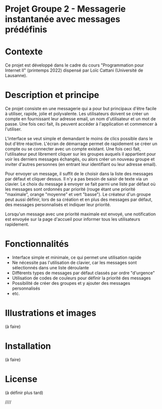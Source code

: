 # Projet Groupe 2 - Messagerie instantanée avec messages prédéfinis

# Contexte
Ce projet est développé dans le cadre du cours "Programmation pour Internet II" (printemps 2022) dispensé par Loïc Cattani (Université de Lausanne).

# Description et principe
Ce projet consiste en une messagerie qui a pour but principaux d'être facile à utiliser, rapide, jolie et polyvalente.
Les utilisateurs doivent se créer un compte en fournissant leur adresse email, un nom d'utilisateur et un mot de passe. Une fois ceci fait, ils peuvent accéder à l'application et commencer à l'utiliser.

L'interface se veut simple et demandant le moins de clics possible dans le but d'être réactive. L'écran de démarrage permet de rapidement se créer un compte ou se connecter avec un compte existant. Une fois ceci fait, l'utilisateur peut librement cliquer sur les groupes auquels il appartient pour voir les derniers messages échangés, ou alors créer un nouveau groupe et inviter d'autres personnes (en entrant leur identifiant ou leur adresse email).

Pour envoyer un message, il suffit de le choisir dans la liste des messages par défaut et cliquer dessus. Il n'y a pas besoin de saisir de texte via un clavier. Le choix du message à envoyer se fait parmi une liste par défaut où les messages sont ordonnés par priorité (rouge étant une priorité "maximale", orange "moyenne" et vert "basse"). Le créateur d'un groupe peut aussi définir, lors de sa création et en plus des messages par défaut, des messages personnalisés et indiquer leur priorité.

Lorsqu'un message avec une priorité maximale est envoyé, une notification est envoyée sur la page d'accueil pour informer tous les utilisateurs rapidement.

# Fonctionnalités
- Interface simple et minimale, ce qui permet une utilisation rapide
- Ne nécessite pas l'utilisation de clavier, car les messages sont sélectionnés dans une liste déroulante
- Différents types de messages par défaut classés par ordre "d'urgence"
- Utilisation de codes de couleurs pour définir la priorité des messages
- Possibilité de créer des groupes et y ajouter des messages personnalisés
- etc.

# Illustrations et images
(à faire)

# Installation
(à faire)

# License
(à définir plus tard)

////
